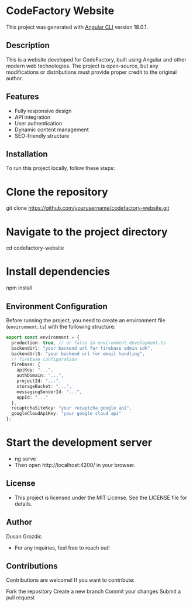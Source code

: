 # CodeFactory Website

This project was generated with [Angular CLI](https://github.com/angular/angular-cli) version 18.0.1.

## Description
This is a website developed for CodeFactory, built using Angular and other modern web technologies. The project is open-source, but any modifications or distributions must provide proper credit to the original author.

## Features
- Fully responsive design
- API integration
- User authentication
- Dynamic content management
- SEO-friendly structure

## Installation

To run this project locally, follow these steps:
# Clone the repository
git clone https://github.com/yourusername/codefactory-website.git

# Navigate to the project directory
cd codefactory-website

# Install dependencies
npm install
## Environment Configuration

Before running the project, you need to create an environment file (`environment.ts`) with the following structure:

```typescript
export const environment = {
  production: true, // or false in environment.development.ts
  backendUrl: "your backend url for firebase admin sdk",
  backendUrlS: "your backend url for email handling",
  // firebase configuration
  firebase: {
    apiKey: "...",
    authDomain: "...",
    projectId: "...",
    storageBucket: "...",
    messagingSenderId: "...",
    appId: "..."
  },
  recaptchaSiteKey: "your recaptcha google api",
  googleCloudApiKey: "your google cloud api"
};
```

# Start the development server
- ng serve
- Then open http://localhost:4200/ in your browser.

## License
- This project is licensed under the MIT License. See the LICENSE file for details.

## Author
Dusan Grozdic
- For any inquiries, feel free to reach out!

## Contributions
Contributions are welcome! If you want to contribute:

Fork the repository
Create a new branch
Commit your changes
Submit a pull request
